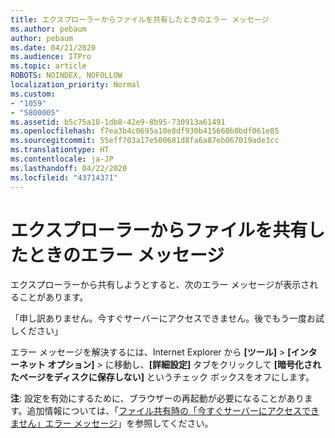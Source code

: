 ```yaml
---
title: エクスプローラーからファイルを共有したときのエラー メッセージ
ms.author: pebaum
author: pebaum
ms.date: 04/21/2020
ms.audience: ITPro
ms.topic: article
ROBOTS: NOINDEX, NOFOLLOW
localization_priority: Normal
ms.custom:
- "1059"
- "5800005"
ms.assetid: b5c75a18-1db8-42e9-8b95-730913a61491
ms.openlocfilehash: f7ea3b4c0695a10e8df930b415660b8bdf061e85
ms.sourcegitcommit: 55eff703a17e500681d8fa6a87eb067019ade3cc
ms.translationtype: HT
ms.contentlocale: ja-JP
ms.lasthandoff: 04/22/2020
ms.locfileid: "43714371"
---
```

# <a name="error-message-when-sharing-files-from-windows-explorer"></a>エクスプローラーからファイルを共有したときのエラー メッセージ

エクスプローラーから共有しようとすると、次のエラー メッセージが表示されることがあります。
  
「申し訳ありません。今すぐサーバーにアクセスできません。後でもう一度お試しください」
  
エラー メッセージを解決するには、Internet Explorer から **[ツール]** \> **[インターネット オプション]** \> に移動し、**[詳細設定]** タブをクリックして **[暗号化されたページをディスクに保存しない]** というチェック ボックスをオフにします。
  
 **注**: 設定を有効にするために、ブラウザーの再起動が必要になることがあります。追加情報については、「[ファイル共有時の「今すぐサーバーにアクセスできません」エラー メッセージ](https://go.microsoft.com/fwlink/?linkid=2022914)」を参照してください。
  